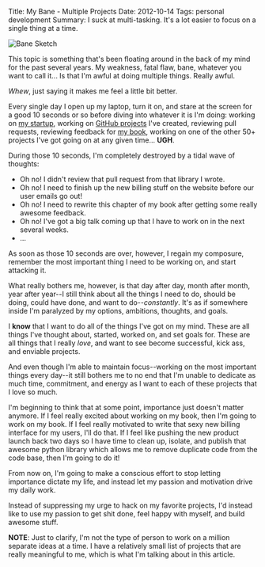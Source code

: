 Title: My Bane - Multiple Projects
Date: 2012-10-14
Tags: personal development
Summary:
    I suck at multi-tasking.  It's a lot easier to focus on a single thing at a
    time.


![Bane Sketch][]


This topic is something that's been floating around in the back of my mind for
the past several years.  My weakness, fatal flaw, bane, whatever you want to
call it...  Is that I'm awful at doing multiple things.  Really awful.

*Whew*, just saying it makes me feel a little bit better.

Every single day I open up my laptop, turn it on, and stare at the screen for a
good 10 seconds or so before diving into whatever it is I'm doing: working on
[my startup][], working on [GitHub projects][] I've created, reviewing pull
requests, reviewing feedback for [my book][], working on one of the other 50+
projects I've got going on at any given time...  **UGH**.

During those 10 seconds, I'm completely destroyed by a tidal wave of thoughts:

-   Oh no!  I didn't review that pull request from that library I wrote.
-   Oh no!  I need to finish up the new billing stuff on the website before our
    user emails go out!
-   Oh no!  I need to rewrite this chapter of my book after getting some really
    awesome feedback.
-   Oh no!  I've got a big talk coming up that I have to work on in the next
    several weeks.
-   ...

As soon as those 10 seconds are over, however, I regain my composure, remember
the most important thing I need to be working on, and start attacking it.

What really bothers me, however, is that day after day, month after month, year
after year--I still think about all the things I need to do, should be doing,
could have done, and want to do--*constantly*.  It's as if somewhere inside I'm
paralyzed by my options, ambitions, thoughts, and goals.

I **know** that I want to do all of the things I've got on my mind.  These are
all things I've thought about, started, worked on, and set goals for.  These
are all things that I really *love*, and want to see become successful, kick
ass, and enviable projects.

And even though I'm able to maintain focus--working on the most important
things every day--it still bothers me to no end that I'm unable to dedicate as
much time, commitment, and energy as I want to each of these projects that I
love so much.

I'm beginning to think that at some point, importance just doesn't matter
anymore.  If I feel really excited about working on my book, then I'm going to
work on my book.  If I feel really motivated to write that sexy new billing
interface for my users, I'll do that.  If I feel like pushing the new product
launch back two days so I have time to clean up, isolate, and publish that
awesome python library which allows me to remove duplicate code from the
code base, then I'm going to do it!

From now on, I'm going to make a conscious effort to stop letting importance
dictate my life, and instead let my passion and motivation drive my daily work.

Instead of suppressing my urge to hack on my favorite projects, I'd instead
like to use my passion to get shit done, feel happy with myself, and build
awesome stuff. 

**NOTE**: Just to clarify, I'm not the type of person to work on a million
separate ideas at a time.  I have a relatively small list of projects that are
really meaningful to me, which is what I'm talking about in this article.


  [Bane Sketch]: {filename}/images/2012/bane-sketch.png "Bane Sketch"
  [my startup]: https://www.opencnam.com/ "OpenCNAM"
  [GitHub projects]: https://github.com/rdegges "GitHub"
  [my book]: http://www.theherokuhackersguide.com/ "The Heroku Hacker's Guide"
